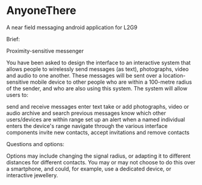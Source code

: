 # AnyoneThere
A near field messaging android application for L2G9

Brief:

Proximity-sensitive messenger

You have been asked to design the interface to an interactive system that allows people to wirelessly send messages (as text), photographs, video and audio to one another. These messages will be sent over a location-sensitive mobile device to other people who are within a 100-metre radius of the sender, and who are also using this system. The system will allow users to:

send and receive messages
enter text
take or add photographs, video or audio
archive and search previous messages
know which other users/devices are within range
set up an alert when a named individual enters the device's range
navigate through the various interface components
invite new contacts, accept invitations and remove contacts

Questions and options:

Options may include changing the signal radius, or adapting it to different distances for different contacts. You may or may not choose to do this over a smartphone, and could, for example, use a dedicated device, or interactive jewellery. 
